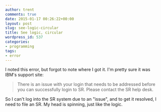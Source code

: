 ```yaml
---
author: trent
comments: true
date: 2015-01-17 00:26:22+00:00
layout: post
slug: see-logic-circular
title: See logic, circular
wordpress_id: 537
categories:
- programming
tags:
- error
---
```


I noted this error, but forgot to note where I got it.  I'm pretty sure it was IBM's support site:



<blockquote>There is an issue with your login that needs to be addressed before you can successfully login to SR. Please contact the SR help desk.</blockquote>



So I can't log into the SR system due to an "issue", and to get it resolved, I need to file an SR.  My head is spinning, just like the logic.
